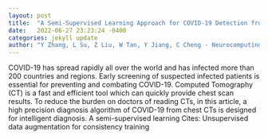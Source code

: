 ```yaml
---
layout: post
title:  "A Semi-Supervised Learning Approach for COVID-19 Detection from Chest CT Scans"
date:   2022-06-27 23:23:24 -0400
categories: jekyll update
author: "Y Zhang, L Su, Z Liu, W Tan, Y Jiang, C Cheng - Neurocomputing, 2022"
---
```

COVID-19 has spread rapidly all over the world and has infected more than 200 countries and regions. Early screening of suspected infected patients is essential for preventing and combating COVID-19. Computed Tomography (CT) is a fast and efficient tool which can quickly provide chest scan results. To reduce the burden on doctors of reading CTs, in this article, a high precision diagnosis algorithm of COVID-19 from chest CTs is designed for intelligent diagnosis. A semi-supervised learning  Cites: Unsupervised data augmentation for consistency training